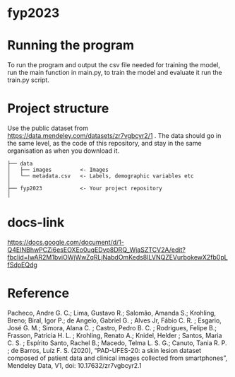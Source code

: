 # fyp2023

# Running the program
To run the program and output the csv file needed for training the model, run the main function in main.py, to train the model and evaluate it run the train.py script.


# Project structure

Use the public dataset from https://data.mendeley.com/datasets/zr7vgbcyr2/1 . The data should go in the same level, as the code of this repository, and stay in the same organisation as when you download it. 

```
├── data
│   ├── images         <- Images
│   └── metadata.csv   <- Labels, demographic variables etc
│
├── fyp2023            <- Your project repository
│
```
# docs-link
https://docs.google.com/document/d/1-Q4EINBhwPCZi6esEOXEo0uqEDvp8DRQ_WjaSZTCV2A/edit?fbclid=IwAR2M1bviOWjWwZqRLjNabdOmKeds8ILVNQZEVurbokewX2fb0pLfSdpEQdg


# Reference

Pacheco, Andre G. C.; Lima, Gustavo R.; Salomão, Amanda S.; Krohling, Breno; Biral, Igor P.; de Angelo, Gabriel G. ; Alves Jr, Fábio  C. R. ; Esgario, José G. M.; Simora, Alana C. ; Castro, Pedro B. C. ; Rodrigues, Felipe B.; Frasson, Patricia H. L. ; Krohling, Renato A.; Knidel, Helder ; Santos, Maria C. S. ; Espírito Santo, Rachel B.; Macedo, Telma L. S. G.; Canuto, Tania R. P. ; de Barros, Luíz F. S. (2020), “PAD-UFES-20: a skin lesion dataset composed of patient data and clinical images collected from smartphones”, Mendeley Data, V1, doi: 10.17632/zr7vgbcyr2.1